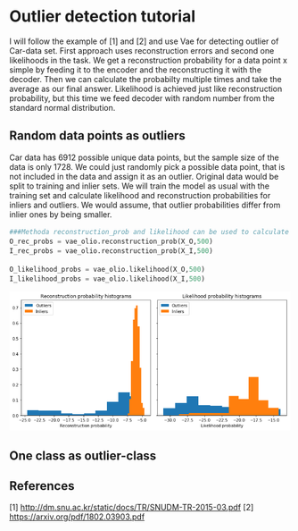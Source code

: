 # Outlier detection tutorial
I will follow the example of [1] and [2] and use Vae for detecting outlier of Car-data set. First approach uses reconstruction errors and second one likelihoods in the task. We get a reconstruction probability for a data point x simple by feeding it to the encoder and the reconstructing it with the decoder. Then we can calculate the probabilty multiple times and take the average as our final answer. Likelihood is achieved just like reconstruction probability, but this time we feed decoder with random number from the standard normal distribution.
## Random data points as outliers
Car data has 6912 possible unique data points, but the sample size of the data is only 1728. We could just randomly pick a possible data point, that is not included in the data and assign it as an outlier. Original data would be split to training and inlier sets. We will train the model as usual with the training set and calculate likelihood and reconstruction probabilities for inliers and outliers. We would assume, that outlier probabilities differ from inlier ones by being smaller.


```python
###Methoda reconstruction_prob and likelihood can be used to calculate the needed probabilities
O_rec_probs = vae_olio.reconstruction_prob(X_O,500)
I_rec_probs = vae_olio.reconstruction_prob(X_I,500)

O_likelihood_probs = vae_olio.likelihood(X_O,500)
I_likelihood_probs = vae_olio.likelihood(X_I,500)
```
<img src="plots/outlier histograms.png" width="600">



## One class as outlier-class


## References
[1] http://dm.snu.ac.kr/static/docs/TR/SNUDM-TR-2015-03.pdf
[2] https://arxiv.org/pdf/1802.03903.pdf
